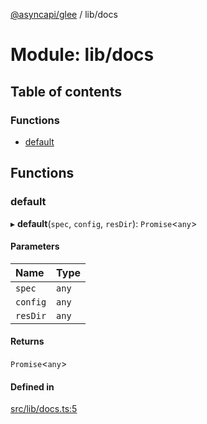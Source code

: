 [@asyncapi/glee](../README.md) / lib/docs

# Module: lib/docs

## Table of contents

### Functions

- [default](lib_docs.md#default)

## Functions

### default

▸ **default**(`spec`, `config`, `resDir`): `Promise`<`any`\>

#### Parameters

| Name | Type |
| :------ | :------ |
| `spec` | `any` |
| `config` | `any` |
| `resDir` | `any` |

#### Returns

`Promise`<`any`\>

#### Defined in

[src/lib/docs.ts:5](https://github.com/asyncapi/glee/blob/c62dfe9/src/lib/docs.ts#L5)
